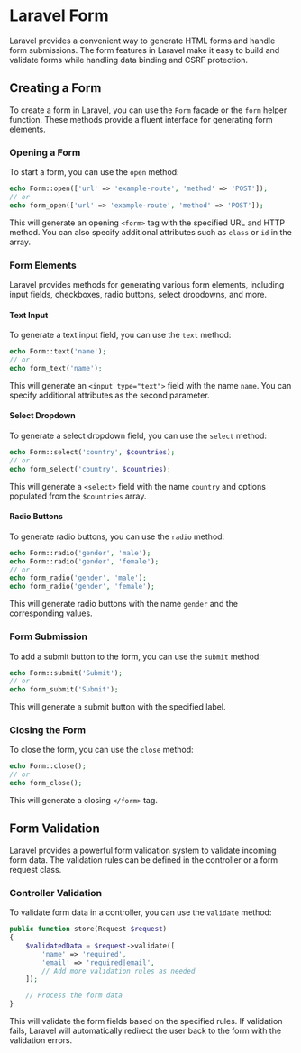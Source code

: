 # Laravel Form

Laravel provides a convenient way to generate HTML forms and handle form submissions. The form features in Laravel make it easy to build and validate forms while handling data binding and CSRF protection.

## Creating a Form

To create a form in Laravel, you can use the `Form` facade or the `form` helper function. These methods provide a fluent interface for generating form elements.

### Opening a Form

To start a form, you can use the `open` method:

```php
echo Form::open(['url' => 'example-route', 'method' => 'POST']);
// or
echo form_open(['url' => 'example-route', 'method' => 'POST']);
```

This will generate an opening `<form>` tag with the specified URL and HTTP method. You can also specify additional attributes such as `class` or `id` in the array.

### Form Elements

Laravel provides methods for generating various form elements, including input fields, checkboxes, radio buttons, select dropdowns, and more.

#### Text Input

To generate a text input field, you can use the `text` method:

```php
echo Form::text('name');
// or
echo form_text('name');
```

This will generate an `<input type="text">` field with the name `name`. You can specify additional attributes as the second parameter.

#### Select Dropdown

To generate a select dropdown field, you can use the `select` method:

```php
echo Form::select('country', $countries);
// or
echo form_select('country', $countries);
```

This will generate a `<select>` field with the name `country` and options populated from the `$countries` array.

#### Radio Buttons

To generate radio buttons, you can use the `radio` method:

```php
echo Form::radio('gender', 'male');
echo Form::radio('gender', 'female');
// or
echo form_radio('gender', 'male');
echo form_radio('gender', 'female');
```

This will generate radio buttons with the name `gender` and the corresponding values.

### Form Submission

To add a submit button to the form, you can use the `submit` method:

```php
echo Form::submit('Submit');
// or
echo form_submit('Submit');
```

This will generate a submit button with the specified label.

### Closing the Form

To close the form, you can use the `close` method:

```php
echo Form::close();
// or
echo form_close();
```

This will generate a closing `</form>` tag.

## Form Validation

Laravel provides a powerful form validation system to validate incoming form data. The validation rules can be defined in the controller or a form request class.

### Controller Validation

To validate form data in a controller, you can use the `validate` method:

```php
public function store(Request $request)
{
    $validatedData = $request->validate([
        'name' => 'required',
        'email' => 'required|email',
        // Add more validation rules as needed
    ]);

    // Process the form data
}
```

This will validate the form fields based on the specified rules. If validation fails, Laravel will automatically redirect the user back to the form with the validation errors.


